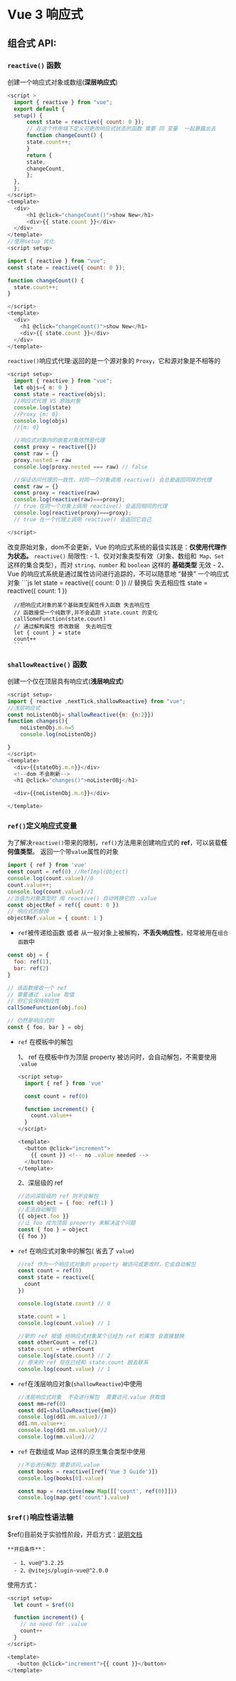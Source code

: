# Vue 3 响应式

## 组合式 API:

### `reactive()` 函数

  创建一个响应式对象或数组(**深层响应式**)

  ```js
  <script >
    import { reactive } from "vue";
    export default {
    setup() {
        const state = reactive({ count: 0 });
        // 在这个作用域下定义可更改响应式状态的函数 需要 同 变量  一起暴露出去
        function changeCount() {
        state.count++;
        }
        return {
        state,
        changeCount,
        };
    },
    };
  </script>
  <template>
    <div>
        <h1 @click="changeCount()">show New</h1>
        <div>{{ state.count }}</div>
    </div>
  </template>
  //使用setup 优化
  <script setup>

  import { reactive } from "vue";
  const state = reactive({ count: 0 });

  function changeCount() {
    state.count++;
  }

  </script>
  <template>
    <div>
      <h1 @click="changeCount()">show New</h1>
      <div>{{ state.count }}</div>
    </div>
  </template>
  ```
  `reactive()`响应式代理:返回的是一个源对象的 `Proxy`，它和源对象是不相等的
  ```js
  <script setup>
    import { reactive } from "vue";
    let objs={ m: 0 }
    const state = reactive(objs);
    //响应式代理 VS 原始对象
    console.log(state)
    //Proxy {m: 0}
    console.log(objs)
    //{m: 0}

    //响应式对象内的嵌套对象依然是代理
    const proxy = reactive({})
    const raw = {}
    proxy.nested = raw
    console.log(proxy.nested === raw) // false

    //保证访问代理的一致性，对同一个对象调用 reactive() 会总是返回同样的代理
    const raw = {}
    const proxy = reactive(raw)
    console.log(reactive(raw)===proxy);
    // true 在同一个对象上调用 reactive() 会返回相同的代理
    console.log(reactive(proxy)===proxy);
    // true 在一个代理上调用 reactive() 会返回它自己

  </script>

  ```
  改变原始对象，dom不会更新，Vue 的响应式系统的最佳实践是：**仅使用代理作为状态。**
  `reactive()` 局限性:
    - 1、仅对对象类型有效（对象、数组和` Map、Set` 这样的集合类型），而对     `string、number` 和 `boolean` 这样的 **基础类型** 无效
    - 2、Vue 的响应式系统是通过属性访问进行追踪的，不可以随意地 “替换” 一个响应式对象
      ```js
      let state = reactive({ count: 0 })
      // 替换后 失去相应性
      state = reactive({ count: 1 })

      //把响应式对象的某个基础类型属性传入函数 失去响应性
      // 函数接受一个纯数字,并不会追踪 state.count 的变化 
      callSomeFunction(state.count)
      // 通过解构属性 修改数据  失去响应性
      let { count } = state
      count++
      ```
###  `shallowReactive()` 函数

  创建一个仅在顶层具有响应式(**浅层响应式**)

  ```js
  <script setup>
  import { reactive ,nextTick,shallowReactive} from "vue";
  //浅层响应式
  const noListenObj= shallowReactive({m: {n:2}})
  function changes(){
      noListenObj.m.n=5
      console.log(noListenObj)

  }
  </script>
  <template>
    <div>{{stateObj.m.n}}</div>
    <!--dom 不会刷新-->
    <h1 @click="changes()">noListerOBj</h1>

    <div>{{noListenObj.m.n}}</div>

  </template>

  ```

###  `ref()`定义响应式变量
  
  为了解决`reactive()`带来的限制，`ref()`方法用来创建响应式的 **ref**，可以装载**任何值类型**。
返回一个带`value`属性的对象
  ```js
  import { ref } from 'vue'
  const count = ref(0) //RefImpl(Object)
  console.log(count.value)//0
  count.value++;
  console.log(count.value)//1
  //当值为对象类型时 用 reactive() 自动转换它的 .value
  const objectRef = ref({ count: 0 })
  // 响应式的替换
  objectRef.value = { count: 1 }

  ```
 -  `ref`被传递给函数 或者 从一般对象上被解构，**不丢失响应性**，经常被用在`组合函数`中
  ```js
  const obj = {
    foo: ref(1),
    bar: ref(2)
  }

  // 该函数接收一个 ref
  // 需要通过 .value 取值
  // 但它会保持响应性
  callSomeFunction(obj.foo)

  // 仍然是响应式的 
  const { foo, bar } = obj
  ```
  - `ref` 在模板中的解包
  
    1、 ref 在模板中作为顶层 property 被访问时，会自动解包，不需要使用 `.value`
    ```js
    <script setup>
      import { ref } from 'vue'

      const count = ref(0)

      function increment() {
        count.value++
      }
    </script>

    <template>
      <button @click="increment">
        {{ count }} <!-- no .value needed -->
      </button>
    </template>
    ```
    2、深层级的 ref 
    ```js
    //访问深层级的 ref 则不会解包
    const object = { foo: ref(1) }
    //无法自动解包
    {{ object.foo }}
    //让 foo 成为顶层 property 来解决这个问题
    const { foo } = object
    {{ foo }} 
    ```
  - `ref` 在响应式对象中的解包( 省去了 `value`)
    ```js
    //ref 作为一个响应式对象的 property 被访问或更改时，它会自动解包
    const count = ref(0)
    const state = reactive({
      count
    })

    console.log(state.count) // 0

    state.count = 1
    console.log(count.value) // 1

    //新的 ref 赋值 给响应式对象某个已经为 ref 的属性 会直接替换
    const otherCount = ref(2)
    state.count = otherCount
    console.log(state.count) // 2
    // 原来的 ref 现在已经和 state.count 脱去联系
    console.log(count.value) // 1

    ```
  - `ref`在浅层响应对象(`shallowReactive`)中使用
    
    ```js
    //浅层响应式对象  不会进行解包  需要访问.value 获取值
    const mm=ref(0)
    const dd1=shallowReactive({mm})
    console.log(dd1.mm.value)//1
    dd1.mm.value++;
    console.log(dd1.mm.value)//2
    console.log(mm.value)//2
    ```
  - `ref` 在数组或 Map 这样的原生集合类型中使用
    ```js
    //不会进行解包 需要访问.value
    const books = reactive([ref('Vue 3 Guide')])
    console.log(books[0].value)

    const map = reactive(new Map([['count', ref(0)]]))
    console.log(map.get('count').value)
    ```
###  `$ref()`响应性语法糖

  $ref()目前处于实验性阶段，开启方式：[说明文档](https://staging-cn.vuejs.org/guide/extras/reactivity-transform.html#explicit-opt-in)

    **开启条件**：

      - 1、vue@^3.2.25
      - 2、@vitejs/plugin-vue@^2.0.0

  使用方式：
  ```js
  <script setup>
    let count = $ref(0)

    function increment() {
      // no need for .value
      count++
    }
  </script>

  <template>
     <button @click="increment">{{ count }}</button>
  </template>
  ```




  